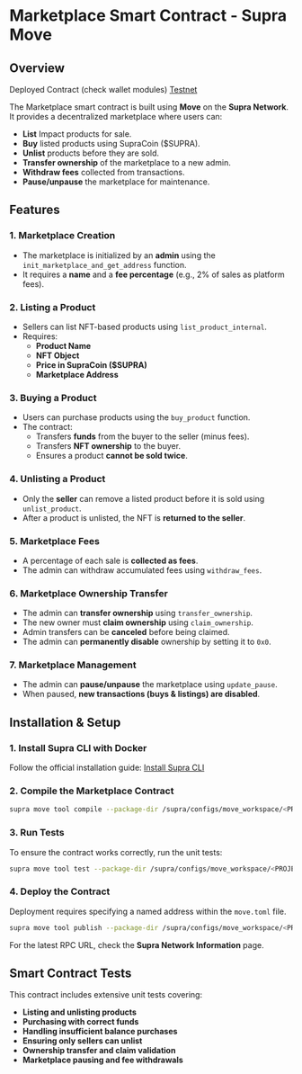 # Marketplace Smart Contract - Supra Move

## Overview

Deployed Contract (check wallet modules) [Testnet](https://testnet.suprascan.io/tx/0x128f338869fc2d0094f4dd7d5ec1bf9b065f846b2a690acfa45e2e19969f504d/f)

The Marketplace smart contract is built using **Move** on the **Supra Network**. It provides a decentralized marketplace where users can:

- **List** Impact products for sale.
- **Buy** listed products using SupraCoin ($SUPRA).
- **Unlist** products before they are sold.
- **Transfer ownership** of the marketplace to a new admin.
- **Withdraw fees** collected from transactions.
- **Pause/unpause** the marketplace for maintenance.

## Features

### 1. **Marketplace Creation**

- The marketplace is initialized by an **admin** using the `init_marketplace_and_get_address` function.
- It requires a **name** and a **fee percentage** (e.g., 2% of sales as platform fees).

### 2. **Listing a Product**

- Sellers can list NFT-based products using `list_product_internal`.
- Requires:
  - **Product Name**
  - **NFT Object**
  - **Price in SupraCoin ($SUPRA)**
  - **Marketplace Address**

### 3. **Buying a Product**

- Users can purchase products using the `buy_product` function.
- The contract:
  - Transfers **funds** from the buyer to the seller (minus fees).
  - Transfers **NFT ownership** to the buyer.
  - Ensures a product **cannot be sold twice**.

### 4. **Unlisting a Product**

- Only the **seller** can remove a listed product before it is sold using `unlist_product`.
- After a product is unlisted, the NFT is **returned to the seller**.

### 5. **Marketplace Fees**

- A percentage of each sale is **collected as fees**.
- The admin can withdraw accumulated fees using `withdraw_fees`.

### 6. **Marketplace Ownership Transfer**

- The admin can **transfer ownership** using `transfer_ownership`.
- The new owner must **claim ownership** using `claim_ownership`.
- Admin transfers can be **canceled** before being claimed.
- The admin can **permanently disable** ownership by setting it to `0x0`.

### 7. **Marketplace Management**

- The admin can **pause/unpause** the marketplace using `update_pause`.
- When paused, **new transactions (buys & listings) are disabled**.

## Installation & Setup

### **1. Install Supra CLI with Docker**

Follow the official installation guide:
[Install Supra CLI](https://docs.supra.com/move/getting-started/supra-cli-with-docker)

### **2. Compile the Marketplace Contract**

```sh
supra move tool compile --package-dir /supra/configs/move_workspace/<PROJECT_NAME>
```

### **3. Run Tests**

To ensure the contract works correctly, run the unit tests:

```sh
supra move tool test --package-dir /supra/configs/move_workspace/<PROJECT_NAME>
```

### **4. Deploy the Contract**

Deployment requires specifying a named address within the `move.toml` file.

```sh
supra move tool publish --package-dir /supra/configs/move_workspace/<PROJECT_NAME> --profile <YOUR_PROFILE> --url <RPC_URL>
```

For the latest RPC URL, check the **Supra Network Information** page.

## Smart Contract Tests

This contract includes extensive unit tests covering:

- **Listing and unlisting products**
- **Purchasing with correct funds**
- **Handling insufficient balance purchases**
- **Ensuring only sellers can unlist**
- **Ownership transfer and claim validation**
- **Marketplace pausing and fee withdrawals**
